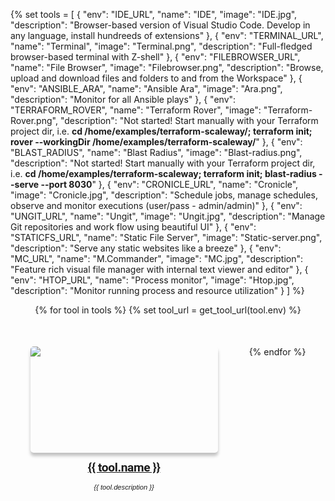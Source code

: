 <style>
/* These styles apply only to this page! */
    .md-content__button {
        display: none;
    }
  .md-typeset h1 {
      line-height: 0;
      margin: 0;
      margin-left: -9999px;
  }
  .quickstart-wrapper {
    min-width: 300px;
    display: flex;
    flex-wrap: wrap;
    justify-content: center;
    padding-left: -50px;
    column-gap: 50px;
    row-gap: 50px;
  }
  .quickstart-wrapper > div {
    flex: 300px;
    max-width: 300px;
  }
  .tool-img{
    box-shadow: rgba(0, 0, 0, 0.24) 0px 5px 5px;
    border-radius: 5px;
    min-width: 300px;
    max-width: 300px;
    max-height: 170px;
    min-height: 170px;
  }
  .tool-caption{
    font-family:  Roboto, Helvetica, sans-serif;
    text-align: center;
    margin-top: 10px;
    font-size:  1.2rem;
    font-weight: bold;

    /* font-size: 1.25em;
    font-weight: 400; */
    letter-spacing: -.02em;
    line-height: 1.5;
  }
  .tool-description{
    font-family:  Helvetica, sans-serif;
    text-align: center;
    margin-top: 10px;
    font-size:  0.7rem;
    font-style: oblique;
    /* font-weight: bold; */
  }
</style>


{% 
    set tools = [
        {
            "env": "IDE_URL",
            "name": "IDE",
            "image": "IDE.jpg",
            "description": "Browser-based version of Visual Studio Code. Develop in any language, install hundreeds of extensions"
        },
        {
            "env": "TERMINAL_URL",
            "name": "Terminal",
            "image": "Terminal.png",
            "description": "Full-fledged browser-based terminal with Z-shell"
        },
        {
            "env": "FILEBROWSER_URL",
            "name": "File Browser",
            "image": "Filebrowser.png",
            "description": "Browse, upload and download files and folders to and from the Workspace"
        },
        {
            "env": "ANSIBLE_ARA",
            "name": "Ansible Ara",
            "image": "Ara.png",
            "description": "Monitor for all Ansible plays"
        },
        {
            "env": "TERRAFORM_ROVER",
            "name": "Terraform Rover",
            "image": "Terraform-Rover.png",
            "description": "Not started! Start manually with your Terraform project dir, i.e.  <b>cd /home/examples/terraform-scaleway/; terraform init; rover --workingDir /home/examples/terraform-scaleway/</b>"
        },
        {
            "env": "BLAST_RADIUS",
            "name": "Blast Radius",
            "image": "Blast-radius.png",
            "description": "Not started! Start manually with your Terraform project dir, i.e.  <b>cd /home/examples/terraform-scaleway; terraform init; blast-radius --serve --port 8030</b>"
        },
        {
            "env": "CRONICLE_URL",
            "name": "Cronicle",
            "image": "Cronicle.jpg",
            "description": "Schedule jobs, manage schedules, observe and monitor executions (user/pass - admin/admin)"
        },
        {
            "env": "UNGIT_URL",
            "name": "Ungit",
            "image": "Ungit.jpg",
            "description": "Manage Git repositories and work flow using beautiful UI"
        },
        {
            "env": "STATICFS_URL",
            "name": "Static File Server",
            "image": "Static-server.png",
            "description": "Serve any static websites like a breeze"
        },
        {
            "env": "MC_URL",
            "name": "M.Commander",
            "image": "MC.jpg",
            "description": "Feature rich visual file manager with internal text viewer and editor" 
        },
        {
            "env": "HTOP_URL",
            "name": "Process monitor",
            "image": "Htop.jpg",
            "description": "Monitor running process and resource utilization"
        }
        ] 
%}


<div class="quickstart-wrapper">
  {% for tool in tools %}
    {% set tool_url = get_tool_url(tool.env) %}
    <div>
        <a href="{{ tool_url }}" target="_blank" rel="noopener noreferrer">
            <img src="{{ tool.image }}" class="tool-img"/>
        </a>
        <a href="{{ tool_url }}">
            <div class="tool-caption">{{ tool.name }}</div>
        </a>
        <div class="tool-description">{{ tool.description }}</div>
    </div>
  {% endfor %}
</div>





